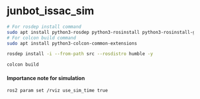 # junbot_issac_sim

```bash
# For rosdep install command
sudo apt install python3-rosdep python3-rosinstall python3-rosinstall-generator python3-wstool build-essential
# For colcon build command
sudo apt install python3-colcon-common-extensions

rosdep install -i --from-path src --rosdistro humble -y

colcon build
```

#### Importance note for simulation

```bash
ros2 param set /rviz use_sim_time true
```



